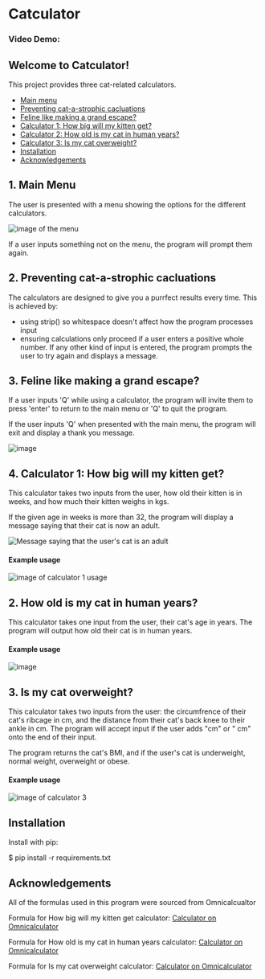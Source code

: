 # Catculator
### Video Demo: 

## __Welcome to Catculator!__

This project provides three cat-related calculators.
 
* [Main menu](#main-menu)  
* [Preventing cat-a-strophic cacluations](#errors)  
* [Feline like making a grand escape? ](#quit)  
* [Calculator 1: How big will my kitten get?](#size)     
* [Calculator 2: How old is my cat in human years?](#years)    
* [Calculator 3: Is my cat overweight?](#weight)
* [Installation](#requirements)   
* [Acknowledgements](#thanks)

<a name="main-menu"></a>
## __1. Main Menu__

The user is presented with a menu showing the options for the different calculators. 

![image of the menu](https://github.com/Ava-HW/CS50p-final-project/assets/126925721/31404501-b53b-462f-85cd-0f3a8902baac)

If a user inputs something not on the menu, the program will prompt them again. 

<a name="errors"></a>
## __2. Preventing cat-a-strophic cacluations__
The calculators are designed to give you a purrfect results every time. This is achieved by: 
* using strip() so whitespace doesn't affect how the program processes input
* ensuring calculations only proceed if a user enters a positive whole number. If any other kind of input is entered, the program prompts the user to try again and displays a message.  

<a name="quit"></a>
## __3. Feline like making a grand escape?__
If a user inputs 'Q' while using a calculator, the program will invite them to press 'enter' to return to the main menu or 'Q' to quit the program.    

If the user inputs 'Q' when presented with the main menu, the program will exit and display a thank you message. 

![image](https://github.com/Ava-HW/CS50p-final-project/assets/126925721/514f0d73-ee38-4691-81fe-4b633f3fcd6b)


<a name="size"></a>
## 4. Calculator 1: How big will my kitten get?

This calculator takes two inputs from the user, how old their kitten is in weeks, and how much their kitten weighs in kgs. 

If the given age in weeks is more than 32, the program will display a message saying that their cat is now an adult. 

![Message saying that the user's cat is an adult](https://github.com/Ava-HW/CS50p-final-project/assets/126925721/ebd610d5-99d6-41e1-93a8-a4fa45e071f8)

#### Example usage

![image of calculator 1 usage](https://github.com/Ava-HW/CS50p-final-project/assets/126925721/cfe77183-f335-4d57-b110-12f2c6ef16c6)

<a name="years"></a>
## 2. How old is my cat in human years?

This calculator takes one input from the user, their cat's age in years. The program will output how old their cat is in human years. 

#### Example usage

![image](https://github.com/Ava-HW/CS50p-final-project/assets/126925721/4ac2b414-cb21-438e-8f93-701b521ac1ba)

<a name="weight"></a>
## 3. Is my cat overweight?

This calculator takes two inputs from the user: the circumfrence of their cat's ribcage in cm, and the distance from their cat's back knee to their ankle in cm. The program will accept input if the user adds "cm" or " cm" onto the end of their input. 

The program returns the cat's BMI, and if the user's cat is underweight, normal weight, overweight or obese. 

#### Example usage

![image of calculator 3](https://github.com/Ava-HW/CS50p-final-project/assets/126925721/7a29eda0-03d7-4cdc-a551-37e34951d308)

<a name="requirements"></a>
## __Installation__

Install with pip:

$ pip install -r requirements.txt

<a name="thanks"></a>
## __Acknowledgements__

All of the formulas used in this program were sourced from Omnicalcualtor

Formula for How big will my kitten get calculator: [Calculator on Omnicalculator](https://www.omnicalculator.com/biology/how-big-will-my-cat-get)

Formula for How old is my cat in human years calculator: [Calculator on Omnicalculator](https://www.omnicalculator.com/biology/cat-age)

Formula for Is my cat overweight calculator: [Calculator on Omnicalculator](https://www.omnicalculator.com/biology/cat-bmi)







